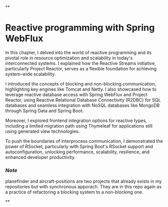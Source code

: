 **

# Reactive programming with Spring WebFlux

In this chapter, I delved into the world of reactive programming and its pivotal role in resource optimization and scalability in today's interconnected systems. I explained how the Reactive Streams initiative, particularly Project Reactor, serves as a flexible foundation for achieving system-wide scalability.

I introduced the concepts of blocking and non-blocking communication, highlighting key engines like Tomcat and Netty. I also showcased how to leverage reactive database access with Spring WebFlux and Project Reactor, using Reactive Relational Database Connectivity (R2DBC) for SQL databases and seamless integration with NoSQL databases like MongoDB through Spring Data and Spring Boot.

Moreover, I explored frontend integration options for reactive types, including a limited migration path using Thymeleaf for applications still using generated view technologies.

To push the boundaries of interprocess communication, I demonstrated the power of RSocket, particularly with Spring Boot's RSocket support and autoconfiguration, unlocking performance, scalability, resilience, and enhanced developer productivity.

### *Note*
planefinder and aircraft-positions are two projects that already exists in my repositories but with synchronous apporach. They are in this repo again as a practice of refactoring a blocking system to a non-blocking one.

**